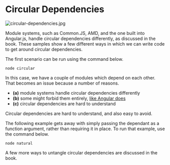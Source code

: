 # Circular Dependencies

![circular-dependencies.jpg][1]

Module systems, such as Common.JS, AMD, and the one built into Angular.js, handle circular dependencies differently, as discussed in the book. These samples show a few different ways in which we can write code to get around circular dependencies.

The first scenario can be run using the command below.

```shell
node circular
```

In this case, we have a couple of modules which depend on each other. That becomes an issue because a number of reasons.

- **(a)** module systems handle circular dependencies differently
- **(b)** some might forbid them entirely, [like Angular does][2]
- **(c)** circular dependencies are hard to understand

Circular dependencies are hard to understand, and also easy to avoid.

The following example gets away with simply passing the dependant as a function argument, rather than requiring it in place. To run that example, use the command below.

```shell
node natural
```

A few more ways to untangle circular dependencies are discussed in the book.

  [1]: https://github.com/bevacqua/buildfirst/raw/master/images/circular-dependencies.jpg
  [2]: http://misko.hevery.com/2008/08/01/circular-dependency-in-constructors-and-dependency-injection/

